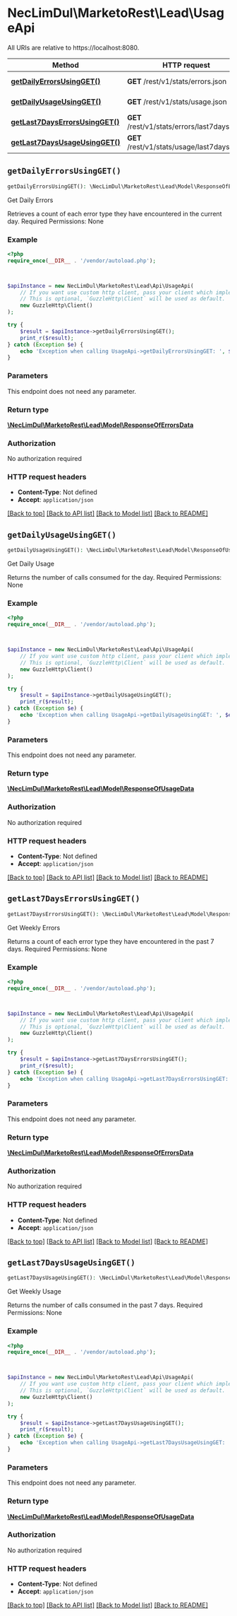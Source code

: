 # NecLimDul\MarketoRest\Lead\UsageApi

All URIs are relative to https://localhost:8080.

Method | HTTP request | Description
------------- | ------------- | -------------
[**getDailyErrorsUsingGET()**](UsageApi.md#getDailyErrorsUsingGET) | **GET** /rest/v1/stats/errors.json | Get Daily Errors
[**getDailyUsageUsingGET()**](UsageApi.md#getDailyUsageUsingGET) | **GET** /rest/v1/stats/usage.json | Get Daily Usage
[**getLast7DaysErrorsUsingGET()**](UsageApi.md#getLast7DaysErrorsUsingGET) | **GET** /rest/v1/stats/errors/last7days.json | Get Weekly Errors
[**getLast7DaysUsageUsingGET()**](UsageApi.md#getLast7DaysUsageUsingGET) | **GET** /rest/v1/stats/usage/last7days.json | Get Weekly Usage


## `getDailyErrorsUsingGET()`

```php
getDailyErrorsUsingGET(): \NecLimDul\MarketoRest\Lead\Model\ResponseOfErrorsData
```

Get Daily Errors

Retrieves a count of each error type they have encountered in the current day.  Required Permissions: None

### Example

```php
<?php
require_once(__DIR__ . '/vendor/autoload.php');



$apiInstance = new NecLimDul\MarketoRest\Lead\Api\UsageApi(
    // If you want use custom http client, pass your client which implements `GuzzleHttp\ClientInterface`.
    // This is optional, `GuzzleHttp\Client` will be used as default.
    new GuzzleHttp\Client()
);

try {
    $result = $apiInstance->getDailyErrorsUsingGET();
    print_r($result);
} catch (Exception $e) {
    echo 'Exception when calling UsageApi->getDailyErrorsUsingGET: ', $e->getMessage(), PHP_EOL;
}
```

### Parameters

This endpoint does not need any parameter.

### Return type

[**\NecLimDul\MarketoRest\Lead\Model\ResponseOfErrorsData**](../Model/ResponseOfErrorsData.md)

### Authorization

No authorization required

### HTTP request headers

- **Content-Type**: Not defined
- **Accept**: `application/json`

[[Back to top]](#) [[Back to API list]](../../README.md#endpoints)
[[Back to Model list]](../../README.md#models)
[[Back to README]](../../README.md)

## `getDailyUsageUsingGET()`

```php
getDailyUsageUsingGET(): \NecLimDul\MarketoRest\Lead\Model\ResponseOfUsageData
```

Get Daily Usage

Returns the number of calls consumed for the day.  Required Permissions: None

### Example

```php
<?php
require_once(__DIR__ . '/vendor/autoload.php');



$apiInstance = new NecLimDul\MarketoRest\Lead\Api\UsageApi(
    // If you want use custom http client, pass your client which implements `GuzzleHttp\ClientInterface`.
    // This is optional, `GuzzleHttp\Client` will be used as default.
    new GuzzleHttp\Client()
);

try {
    $result = $apiInstance->getDailyUsageUsingGET();
    print_r($result);
} catch (Exception $e) {
    echo 'Exception when calling UsageApi->getDailyUsageUsingGET: ', $e->getMessage(), PHP_EOL;
}
```

### Parameters

This endpoint does not need any parameter.

### Return type

[**\NecLimDul\MarketoRest\Lead\Model\ResponseOfUsageData**](../Model/ResponseOfUsageData.md)

### Authorization

No authorization required

### HTTP request headers

- **Content-Type**: Not defined
- **Accept**: `application/json`

[[Back to top]](#) [[Back to API list]](../../README.md#endpoints)
[[Back to Model list]](../../README.md#models)
[[Back to README]](../../README.md)

## `getLast7DaysErrorsUsingGET()`

```php
getLast7DaysErrorsUsingGET(): \NecLimDul\MarketoRest\Lead\Model\ResponseOfErrorsData
```

Get Weekly Errors

Returns a count of each error type they have encountered in the past 7 days.  Required Permissions: None

### Example

```php
<?php
require_once(__DIR__ . '/vendor/autoload.php');



$apiInstance = new NecLimDul\MarketoRest\Lead\Api\UsageApi(
    // If you want use custom http client, pass your client which implements `GuzzleHttp\ClientInterface`.
    // This is optional, `GuzzleHttp\Client` will be used as default.
    new GuzzleHttp\Client()
);

try {
    $result = $apiInstance->getLast7DaysErrorsUsingGET();
    print_r($result);
} catch (Exception $e) {
    echo 'Exception when calling UsageApi->getLast7DaysErrorsUsingGET: ', $e->getMessage(), PHP_EOL;
}
```

### Parameters

This endpoint does not need any parameter.

### Return type

[**\NecLimDul\MarketoRest\Lead\Model\ResponseOfErrorsData**](../Model/ResponseOfErrorsData.md)

### Authorization

No authorization required

### HTTP request headers

- **Content-Type**: Not defined
- **Accept**: `application/json`

[[Back to top]](#) [[Back to API list]](../../README.md#endpoints)
[[Back to Model list]](../../README.md#models)
[[Back to README]](../../README.md)

## `getLast7DaysUsageUsingGET()`

```php
getLast7DaysUsageUsingGET(): \NecLimDul\MarketoRest\Lead\Model\ResponseOfUsageData
```

Get Weekly Usage

Returns the number of calls consumed in the past 7 days.  Required Permissions: None

### Example

```php
<?php
require_once(__DIR__ . '/vendor/autoload.php');



$apiInstance = new NecLimDul\MarketoRest\Lead\Api\UsageApi(
    // If you want use custom http client, pass your client which implements `GuzzleHttp\ClientInterface`.
    // This is optional, `GuzzleHttp\Client` will be used as default.
    new GuzzleHttp\Client()
);

try {
    $result = $apiInstance->getLast7DaysUsageUsingGET();
    print_r($result);
} catch (Exception $e) {
    echo 'Exception when calling UsageApi->getLast7DaysUsageUsingGET: ', $e->getMessage(), PHP_EOL;
}
```

### Parameters

This endpoint does not need any parameter.

### Return type

[**\NecLimDul\MarketoRest\Lead\Model\ResponseOfUsageData**](../Model/ResponseOfUsageData.md)

### Authorization

No authorization required

### HTTP request headers

- **Content-Type**: Not defined
- **Accept**: `application/json`

[[Back to top]](#) [[Back to API list]](../../README.md#endpoints)
[[Back to Model list]](../../README.md#models)
[[Back to README]](../../README.md)
